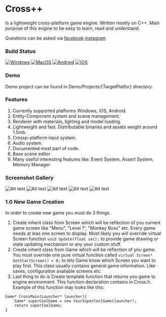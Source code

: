 # Cross++
Is a lightweight cross-platform game engine. Written mostly on C++. Main purpose of this engine to be easy to learn, read and understand.

Questions can be asked via [facebook](https://www.facebook.com/profile.php?id=100001651879786)
[instagram](https://www.instagram.com/maxon8871/)

### Build Status

[![Windows](https://github.com/maxon887/Cross/actions/workflows/BuildWindows.yml/badge.svg)](https://github.com/maxon887/Cross/actions/workflows/BuildWindows.yml)
[![MacOS](https://github.com/maxon887/Cross/actions/workflows/BuildMacOS.yml/badge.svg)](https://github.com/maxon887/Cross/actions/workflows/BuildMacOS.yml)
[![Android](https://github.com/maxon887/Cross/actions/workflows/BuildAndroid.yml/badge.svg)](https://github.com/maxon887/Cross/actions/workflows/BuildAndroid.yml)
[![iOS](https://github.com/maxon887/Cross/actions/workflows/BuildIOS.yml/badge.svg)](https://github.com/maxon887/Cross/actions/workflows/BuildIOS.yml)


### Demo
Demo project can be found in Demo/Projects/{TargetPlatfor} directory.

### Features
1. Currently supported platforms Windows, iOS, Android.
2. Entity-Component system and scene management.
3. Renderer with materials, lighting and model loading.
4. Lightweight and fast. Distributable binaries and assets weight around 1.5mb.
5. Crossp-platform input system.
6. Audio system.
7. Documented most part of code.
8. Base scene editor
9. Many useful interesting features like: Event System, Assert System, Memory Manager.

### Screenshot Gallery
![Alt text](https://sun9-26.userapi.com/c200820/v200820675/27ebb/RgV5CjNc_7s.jpg)
![Alt text](https://sun9-62.userapi.com/c854220/v854220397/16e46b/XNA1LrNMHXg.jpg)
![Alt text](https://sun1-15.userapi.com/c854220/v854220397/16e475/lSKKtcGWBFw.jpg)
![Alt text](https://sun9-48.userapi.com/c854220/v854220397/16e47f/auU-Vc_2Lt4.jpg)
![Alt text](https://sun9-3.userapi.com/c854220/v854220397/16e489/kmXUu0yMCv4.jpg)

### 1.0 New Game Creation
In order to create new game you must do 3 things.

1. Create inherit class from Screen which will be reflection of you current game screen like "Menu", "Level 1", "Monkey Boss" etc. Every game needs at leas one screen to display. Most likely you will override virtual Screen function `void Update(float sec);` to provide game drawing or state updating mechanism or any your custom stuff.
2. Create inherit class from Game which will be reflection of you game. You must override one pure virtual function called `virtual Screen* GetStartScreen() = 0;` to lets Game know which Screen you want to play first. This class usually contains general game information. Like saves, configuration available screens etc.
3. Last thing to do is Create template function that returns you game to engine environment. This function declaration contains in Cross.h. Example of this function may looks like this: 
```
Game* CrossMain(Launcher* launcher){
	Game* superCoolGame = new YourSuperCoolGame(launcher);
	return superCoolGame;
}
```
